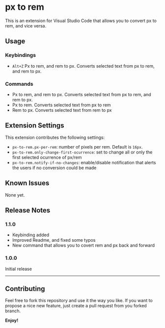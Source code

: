 # px to rem

This is an extension for Visual Studio Code that allows you to convert px to rem, and vice versa.

## Usage

### Keybindings
* `Alt+Z` Px to rem, and rem to px. Converts selected text from px to rem, and rem to px.

### Commands
* Px to rem, and rem to px. Converts selected text from px to rem, and rem to px.
* Px to rem. Converts selected text from px to rem
* Rem to px. Converts selected text from rem to px

## Extension Settings

This extension contributes the following settings:

* `px-to-rem.px-per-rem`: number of pixels per rem. Default is `16px`.
* `px-to-rem.only-change-first-ocurrence`: set to change all or only the first selected ocurrence of px/rem
* `px-to-rem.notify-if-no-changes`: enable/disable notification that alerts the users if no conversion could be made

## Known Issues
None yet.

## Release Notes

### 1.1.0
* Keybinding added
* Improved Readme, and fixed some typos
* New command that allows you to covert rem and px back and forward

### 1.0.0
Initial release

-----------------------------------------------------------------------------------------------------------
## Contributing

Feel free to fork this repository and use it the way you like. If you want to propose a nice new feature, just create a pull request from you forked branch.

**Enjoy!**